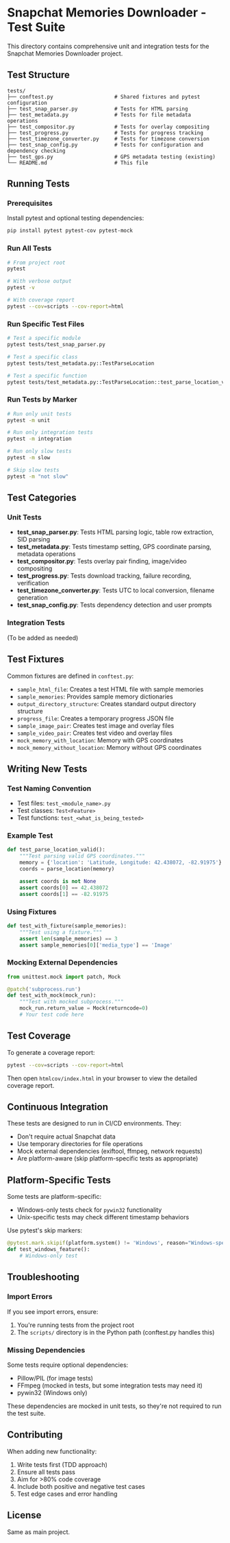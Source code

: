 # Snapchat Memories Downloader - Test Suite

This directory contains comprehensive unit and integration tests for the Snapchat Memories Downloader project.

## Test Structure

```
tests/
├── conftest.py                    # Shared fixtures and pytest configuration
├── test_snap_parser.py            # Tests for HTML parsing
├── test_metadata.py               # Tests for file metadata operations
├── test_compositor.py             # Tests for overlay compositing
├── test_progress.py               # Tests for progress tracking
├── test_timezone_converter.py     # Tests for timezone conversion
├── test_snap_config.py            # Tests for configuration and dependency checking
├── test_gps.py                    # GPS metadata testing (existing)
└── README.md                      # This file
```

## Running Tests

### Prerequisites

Install pytest and optional testing dependencies:

```bash
pip install pytest pytest-cov pytest-mock
```

### Run All Tests

```bash
# From project root
pytest

# With verbose output
pytest -v

# With coverage report
pytest --cov=scripts --cov-report=html
```

### Run Specific Test Files

```bash
# Test a specific module
pytest tests/test_snap_parser.py

# Test a specific class
pytest tests/test_metadata.py::TestParseLocation

# Test a specific function
pytest tests/test_metadata.py::TestParseLocation::test_parse_location_valid
```

### Run Tests by Marker

```bash
# Run only unit tests
pytest -m unit

# Run only integration tests
pytest -m integration

# Run only slow tests
pytest -m slow

# Skip slow tests
pytest -m "not slow"
```

## Test Categories

### Unit Tests

- **test_snap_parser.py**: Tests HTML parsing logic, table row extraction, SID parsing
- **test_metadata.py**: Tests timestamp setting, GPS coordinate parsing, metadata operations
- **test_compositor.py**: Tests overlay pair finding, image/video compositing
- **test_progress.py**: Tests download tracking, failure recording, verification
- **test_timezone_converter.py**: Tests UTC to local conversion, filename generation
- **test_snap_config.py**: Tests dependency detection and user prompts

### Integration Tests

(To be added as needed)

## Test Fixtures

Common fixtures are defined in `conftest.py`:

- `sample_html_file`: Creates a test HTML file with sample memories
- `sample_memories`: Provides sample memory dictionaries
- `output_directory_structure`: Creates standard output directory structure
- `progress_file`: Creates a temporary progress JSON file
- `sample_image_pair`: Creates test image and overlay files
- `sample_video_pair`: Creates test video and overlay files
- `mock_memory_with_location`: Memory with GPS coordinates
- `mock_memory_without_location`: Memory without GPS coordinates

## Writing New Tests

### Test Naming Convention

- Test files: `test_<module_name>.py`
- Test classes: `Test<Feature>`
- Test functions: `test_<what_is_being_tested>`

### Example Test

```python
def test_parse_location_valid():
    """Test parsing valid GPS coordinates."""
    memory = {'location': 'Latitude, Longitude: 42.438072, -82.91975'}
    coords = parse_location(memory)

    assert coords is not None
    assert coords[0] == 42.438072
    assert coords[1] == -82.91975
```

### Using Fixtures

```python
def test_with_fixture(sample_memories):
    """Test using a fixture."""
    assert len(sample_memories) == 3
    assert sample_memories[0]['media_type'] == 'Image'
```

### Mocking External Dependencies

```python
from unittest.mock import patch, Mock

@patch('subprocess.run')
def test_with_mock(mock_run):
    """Test with mocked subprocess."""
    mock_run.return_value = Mock(returncode=0)
    # Your test code here
```

## Test Coverage

To generate a coverage report:

```bash
pytest --cov=scripts --cov-report=html
```

Then open `htmlcov/index.html` in your browser to view the detailed coverage report.

## Continuous Integration

These tests are designed to run in CI/CD environments. They:

- Don't require actual Snapchat data
- Use temporary directories for file operations
- Mock external dependencies (exiftool, ffmpeg, network requests)
- Are platform-aware (skip platform-specific tests as appropriate)

## Platform-Specific Tests

Some tests are platform-specific:

- Windows-only tests check for `pywin32` functionality
- Unix-specific tests may check different timestamp behaviors

Use pytest's skip markers:

```python
@pytest.mark.skipif(platform.system() != 'Windows', reason="Windows-specific test")
def test_windows_feature():
    # Windows-only test
```

## Troubleshooting

### Import Errors

If you see import errors, ensure:
1. You're running tests from the project root
2. The `scripts/` directory is in the Python path (conftest.py handles this)

### Missing Dependencies

Some tests require optional dependencies:
- Pillow/PIL (for image tests)
- FFmpeg (mocked in tests, but some integration tests may need it)
- pywin32 (Windows only)

These dependencies are mocked in unit tests, so they're not required to run the test suite.

## Contributing

When adding new functionality:

1. Write tests first (TDD approach)
2. Ensure all tests pass
3. Aim for >80% code coverage
4. Include both positive and negative test cases
5. Test edge cases and error handling

## License

Same as main project.
